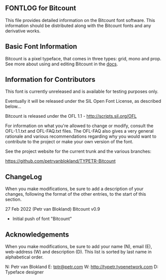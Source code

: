 FONTLOG for Bitcount
-------------------

This file provides detailed information on the Bitcount font software.
This information should be distributed along with the Bitcount fonts
and any derivative works.


Basic Font Information
--------------------------

Bitcount is a pixel typeface, that comes in three types: grid, mono and prop. 
See more about using and editing Bitcount in the [docs](/documentation).


Information for Contributors
------------------------------

This font is currently unreleased and is available for testing purposes only.

Eventually it will be released under the SIL Open Font License, as described below...

Bitcount is released under the OFL 1.1 - http://scripts.sil.org/OFL

For information on what you're allowed to change or modify, consult the
OFL-1.1.txt and OFL-FAQ.txt files. The OFL-FAQ also gives a very general
rationale and various recommendations regarding why you would want to
contribute to the project or make your own version of the font.

See the project website for the current trunk and the various branches:

https://github.com/petrvanblokland/TYPETR-Bitcount


ChangeLog
----------

When you make modifications, be sure to add a description of your changes,
following the format of the other entries, to the start of this section.

27 Feb 2022 (Petr van Blokland) Bitcount v0.9
- Initial push of font "Bitcount"


Acknowledgements
-------------------------

When you make modifications, be sure to add your name (N), email (E),
web-address (W) and description (D). This list is sorted by last name in
alphabetical order.

N: Petr van Blokland
E: tptr@petr.com
W: http://typetr.typenetwork.com
D: Typeface designer


